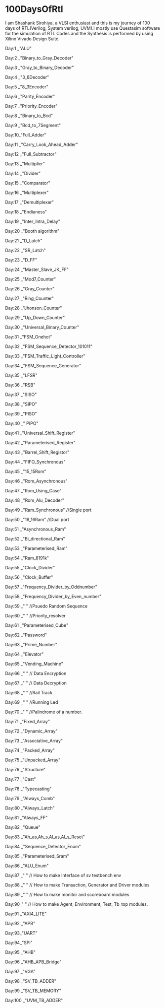 # 100DaysOfRtl
I am Shashank Sirohiya, a VLSI enthusiast and this is my journey of 100 days of RTL(Verilog, System verilog, UVM).I mostly use Questasim software for the simulation of RTL Codes and the Synthesis is performed by using Xilinx Vivado Design Suite.

Day:1 _"ALU"

Day:2 _"Binary_to_Gray_Decoder"

Day:3 _"Gray_to_Binary_Decoder"

Day:4 _"3_8Decoder"

Day:5 _"8_3Encoder"

Day:6 _"Parity_Encoder"

Day:7 _"Priority_Encoder"

Day:8 _"Binary_to_Bcd"

Day:9 _"Bcd_to_7Segment"

Day:10_"Full_Adder"

Day:11 _"Carry_Look_Ahead_Adder"

Day:12 _"Full_Subtractor"

Day:13 _"Multiplier"

Day:14 _"Divider"

Day:15 _"Comparator"

Day:16 _"Multiplexer"

Day:17 _"Demultiplexer"

Day:18 _"Endianess"

Day:19 _"Inter_Intra_Delay"

Day:20 _"Booth algorithm"

Day:21 _"D_Latch"

Day:22 _"SR_Latch"

Day:23 _"D_FF"

Day:24 _"Master_Slave_JK_FF"

Day:25 _"Mod7_Counter"

Day:26 _"Gray_Counter"

Day:27 _"Ring_Counter"

Day:28 _"Jhonson_Counter"

Day:29 _"Up_Down_Counter"

Day:30 _"Universal_Binary_Counter"

Day:31 _"FSM_Onehot"

Day:32 _"FSM_Sequence_Detector_101011"

Day:33 _"FSM_Traffic_Light_Controller"

Day:34 _"FSM_Sequence_Generator"

Day:35 _"LFSR"

Day:36 _"RSB"

Day:37 _"SISO"

Day:38 _"SIPO"

Day:39 _"PISO"

Day:40 _" PIPO"

Day:41 _"Universal_Shift_Register"

Day:42 _"Parameterised_Register"

Day:43 _"Barrel_Shift_Registor"

Day:44 _"FIFO_Synchronous"

Day:45 _"15_15Rom"

Day:46 _"Rom_Asynchronous"

Day:47 _"Rom_Using_Case"

Day:48 _"Rom_Alu_Decoder"

Day:49 _"Ram_Synchronous"  //Single port

Day:50 _"16_16Ram"  //Dual port

Day:51 _"Asynchronous_Ram"

Day:52 _"Bi_directional_Ram"

Day:53 _"Parameterised_Ram"

Day:54 _"Ram_8191k"

Day:55 _"Clock_Divider"

Day:56 _"Clock_Buffer"

Day:57 _"Frequency_Divider_by_Oddnumber"

Day:58 _"Frequency_Divider_by_Even_number"

Day:59 _" " //Psuedo Random Sequence

Day:60 _" " //Priority_resolver

Day:61 _"Parameterised_Cube"

Day:62 _"Password"

Day:63 _"Prime_Number"

Day:64 _"Elevator"

Day:65 _"Vending_Machine"

Day:66 _" " // Data Encryption

Day:67 _" " // Data Decryption

Day:68 _" " //Rail Track

Day:69 _" " //Running Led

Day:70 _" " //Palindrome of a number.

Day:71 _"Fixed_Array"

Day:72 _"Dynamic_Array"

Day:73 _"Associative_Array"

Day:74 _"Packed_Array"

Day:75 _"Unpacked_Array"

Day:76 _"Structure"

Day:77 _"Cast"

Day:78 _"Typecasting"

Day:79 _"Always_Comb"

Day:80 _"Always_Latch"

Day:81 _"Always_FF"

Day:82 _"Queue"

Day:83 _"Ah_as,Ah_s,Al_as,Al_s_Reset"

Day:84 _"Sequence_Detector_Enum"

Day:85 _"Parameterised_Sram"

Day:86 _"ALU_Enum"

Day:87 _" " // How to make Interface of sv testbench env

Day:88 _" " // How to make Transaction, Generator and Driver modules

Day:89 _" " // How to make monitor and scoreboard modules

Day:90_" " // How to make Agent, Environment, Test, Tb_top modules.

Day:91 _"AXI4_LITE"

Day:92 _"APB"

Day:93_"UART"

Day:94_"SPI"

Day:95 _"AHB"

Day:96 _"AHB_APB_Bridge"

Day:97 _"VGA"

Day:98 _"SV_TB_ADDER"

Day:99 _"SV_TB_MEMORY"

Day:100 _"UVM_TB_ADDER"
